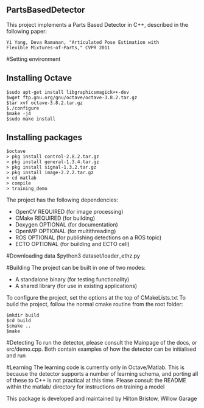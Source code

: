 PartsBasedDetector
------------------

This project implements a Parts Based Detector in C++, described in the
following paper:

    Yi Yang, Deva Ramanan, "Articulated Pose Estimation with
    Flexible Mixtures-of-Parts," CVPR 2011

#Setting environment
## Installing Octave

```
$sudo apt-get install libgraphicsmagick++-dev
$wget ftp.gnu.org/gnu/octave/octave-3.8.2.tar.gz
$tar xvf octave-3.8.2.tar.gz
$./configure
$make -j4
$sudo make install
```

## Installing packages

```
$octave
> pkg install control-2.8.2.tar.gz
> pkg install general-1.3.4.tar.gz
> pkg install signal-1.3.2.tar.gz
> pkg install image-2.2.2.tar.gz
> cd matlab
> compile
> training_demo
```

The project has the following dependencies:

* OpenCV  REQUIRED (for image processing)
* CMake   REQUIRED (for building)
* Doxygen OPTIONAL (for documentation)
* OpenMP  OPTIONAL (for multithreading)
* ROS     OPTIONAL (for publishing detections on a ROS topic)
* ECTO    OPTIONAL (for building and ECTO cell)

#Downloading data
    $python3 dataset/loader_ethz.py

#Building
The project can be built in one of two modes:

* A standalone binary (for testing functionality)
* A shared library    (for use in existing applications)

To configure the project, set the options at the top of CMakeLists.txt
To build the project, follow the normal cmake routine from the root folder:

```
$mkdir build
$cd build
$cmake ..
$make
```

#Detecting
To run the detector, please consult the Mainpage of the docs, or
src/demo.cpp. Both contain examples of how the detector can be
initialised and run

#Learning
The learning code is currently only in Octave/Matlab. This is because
the detector supports a number of learning schema, and porting all of
these to C++ is not practical at this time.
Please consult the README within the matlab/ directory for instructions
on training a model

This package is developed and maintained by Hilton Bristow, Willow Garage

